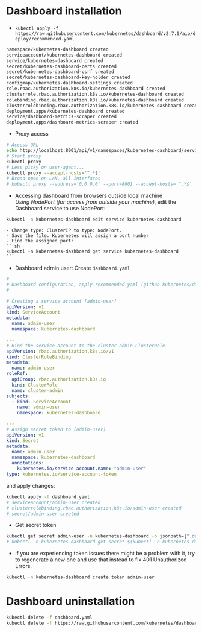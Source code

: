 # Dashboard installation

- `kubectl apply -f https://raw.githubusercontent.com/kubernetes/dashboard/v2.7.0/aio/deploy/recommended.yaml`
```sh
namespace/kubernetes-dashboard created
serviceaccount/kubernetes-dashboard created
service/kubernetes-dashboard created
secret/kubernetes-dashboard-certs created
secret/kubernetes-dashboard-csrf created
secret/kubernetes-dashboard-key-holder created
configmap/kubernetes-dashboard-settings created
role.rbac.authorization.k8s.io/kubernetes-dashboard created
clusterrole.rbac.authorization.k8s.io/kubernetes-dashboard created
rolebinding.rbac.authorization.k8s.io/kubernetes-dashboard created
clusterrolebinding.rbac.authorization.k8s.io/kubernetes-dashboard created
deployment.apps/kubernetes-dashboard created
service/dashboard-metrics-scraper created
deployment.apps/dashboard-metrics-scraper created
```
- Proxy access
```sh
# Access URL
echo http://localhost:8001/api/v1/namespaces/kubernetes-dashboard/services/https:kubernetes-dashboard:/proxy/
# Start proxy
kubectl proxy
# Less picky on user-agent...
kubectl proxy --accept-hosts='^.*$'
# Broad open on LAN, all interfaces
# kubectl proxy --address='0.0.0.0' --port=8001 --accept-hosts='^.*$'
```
- Accessing dashboard from browsers outside local machine  
_Using NodePort (for access from outside your machine)_, edit the Dashboard service to use NodePort:
```sh
kubectl -n kubernetes-dashboard edit service kubernetes-dashboard
```
    - Change type: ClusterIP to type: NodePort.
    - Save the file. Kubernetes will assign a port number
    - Find the assigned port:
    ```sh
    kubectl -n kubernetes-dashboard get service kubernetes-dashboard
    ```
- Dashboard admin user:
Create `dashboard.yaml`
```yaml
#
# Dashboard configuration, apply recommended.yaml (github kubernetes/dashboard) BEFORE, this file later
#

# Creating a service account [admin-user]
apiVersion: v1
kind: ServiceAccount
metadata:
  name: admin-user
  namespace: kubernetes-dashboard

---
# Bind the service account to the cluster-admin ClusterRole
apiVersion: rbac.authorization.k8s.io/v1
kind: ClusterRoleBinding
metadata:
  name: admin-user
roleRef:
  apiGroup: rbac.authorization.k8s.io
  kind: ClusterRole
  name: cluster-admin
subjects:
  - kind: ServiceAccount
    name: admin-user
    namespace: kubernetes-dashboard

---
# Assign secret token to [admin-user]
apiVersion: v1
kind: Secret
metadata:
  name: admin-user
  namespace: kubernetes-dashboard
  annotations:
    kubernetes.io/service-account.name: "admin-user"
type: kubernetes.io/service-account-token
```
and apply changes:
```sh
kubectl apply -f dashboard.yaml
# serviceaccount/admin-user created
# clusterrolebinding.rbac.authorization.k8s.io/admin-user created
# secret/admin-user created
```
- Get secret token
```sh
kubectl get secret admin-user -n kubernetes-dashboard -o jsonpath={".data.token"} | base64 -d
# kubectl -n kubernetes-dashboard get secret $(kubectl -n kubernetes-dashboard get sa/admin-user -o jsonpath="{.secrets[0].name}") -o go-template="{{.data.token | base64decode}}"
```
- If you are experiencing token issues there might be a problem with it, try to regenerate a
new one and use that instead to fix 401 Unauthorized Errors.
```sh
kubectl -n kubernetes-dashboard create token admin-user
```


# Dashboard uninstallation
```sh
kubectl delete -f dashboard.yaml
kubectl delete -f https://raw.githubusercontent.com/kubernetes/dashboard/v2.7.0/aio/deploy/recommended.yaml
```
